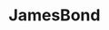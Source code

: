 ---
title: JamesBond
crosslinks:
- Earwolf
- AMAAggregator
- EvaGreen
- whatisthisthing
- MovieDetails
- AskReddit
- onetruegod
- HotWheels
- calledit
- '2006'
- straya
- IAmA
- MovieStunts
---